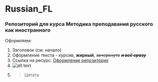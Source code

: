 # Russian_FL
### Репозиторий для курса Методика преподавания русского как иностранного

[logo]: https://cs4.pikabu.ru/post_img/big/2014/04/05/6/1396684674_314481828.jpg "Картинка"
Оформляем:
1. Заголовок (см. начало)
2. Оформление текста - *курсив*, **жирный**, ~~зачеркнуто~~ ~~*__и всё сразу__*~~
3. Ссылка на ресурс. [Оформление репозитория](https://github.com/adam-p/markdown-here/wiki/Markdown-Cheatsheet "Markdown")
4. ![alt text][logo]
5. > Цитата


